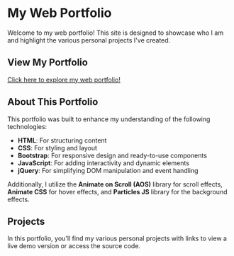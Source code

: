 # My Web Portfolio

Welcome to my web portfolio! This site is designed to showcase who I am and highlight the various personal projects I've created.

## View My Portfolio

[Click here to explore my web portfolio!](https://jbrasay.github.io/)

## About This Portfolio

This portfolio was built to enhance my understanding of the following technologies:

- **HTML**: For structuring content
- **CSS**: For styling and layout
- **Bootstrap**: For responsive design and ready-to-use components
- **JavaScript**: For adding interactivity and dynamic elements
- **jQuery**: For simplifying DOM manipulation and event handling

Additionally, I utilize the **Animate on Scroll (AOS)** library for scroll effects, **Animate CSS** for hover effects, and **Particles JS** library for the background effects.

## Projects

In this portfolio, you'll find my various personal projects with links to view a live demo version or access the source code.
